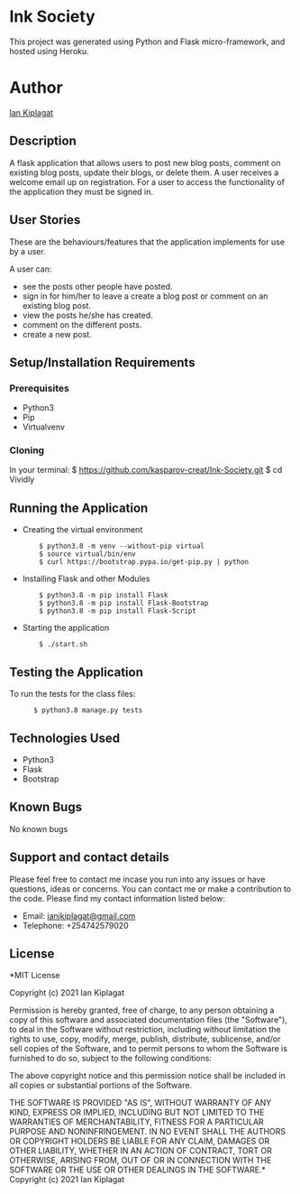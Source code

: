 # Ink Society

This project was generated using Python and Flask micro-framework, and hosted using Heroku.

# Author

[Ian Kiplagat](https://github.com/kasparov-creat/)

## Description

A flask application that allows users to post new blog posts, comment on existing blog posts, update their blogs, or delete them. A user receives a welcome email up on registration. For a user to access the functionality of the application they must be signed in.

## User Stories

These are the behaviours/features that the application implements for use by a user.

A user can:

- see the posts other people have posted.
- sign in for him/her to leave a create a blog post or comment on an existing blog post.
- view the posts he/she has created.
- comment on the different posts.
- create a new post.

## Setup/Installation Requirements

### Prerequisites

- Python3
- Pip
- Virtualvenv

### Cloning

In your terminal:
$ https://github.com/kasparov-creat/Ink-Society.git
$ cd Vividly

## Running the Application

- Creating the virtual environment

          $ python3.8 -m venv --without-pip virtual
          $ source virtual/bin/env
          $ curl https://bootstrap.pypa.io/get-pip.py | python

- Installing Flask and other Modules

          $ python3.8 -m pip install Flask
          $ python3.8 -m pip install Flask-Bootstrap
          $ python3.8 -m pip install Flask-Script

- Starting the application

          $ ./start.sh

## Testing the Application

To run the tests for the class files:

          $ python3.8 manage.py tests

## Technologies Used

- Python3
- Flask
- Bootstrap

## Known Bugs

No known bugs

## Support and contact details

Please feel free to contact me incase you run into any issues or have questions, ideas or concerns. You can contact me or make a contribution to the code. Please find my contact information listed below:

- Email: ianjkiplagat@gmail.com
- Telephone: +254742579020

## License

\*MIT License

Copyright (c) 2021 Ian Kiplagat

Permission is hereby granted, free of charge, to any person obtaining a copy of this software and associated documentation files (the "Software"), to deal in the Software without restriction, including without limitation the rights to use, copy, modify, merge, publish, distribute, sublicense, and/or sell copies of the Software, and to permit persons to whom the Software is furnished to do so, subject to the following conditions:

The above copyright notice and this permission notice shall be included in all copies or substantial portions of the Software.

THE SOFTWARE IS PROVIDED "AS IS", WITHOUT WARRANTY OF ANY KIND, EXPRESS OR IMPLIED, INCLUDING BUT NOT LIMITED TO THE WARRANTIES OF MERCHANTABILITY, FITNESS FOR A PARTICULAR PURPOSE AND NONINFRINGEMENT. IN NO EVENT SHALL THE AUTHORS OR COPYRIGHT HOLDERS BE LIABLE FOR ANY CLAIM, DAMAGES OR OTHER LIABILITY, WHETHER IN AN ACTION OF CONTRACT, TORT OR OTHERWISE, ARISING FROM, OUT OF OR IN CONNECTION WITH THE SOFTWARE OR THE USE OR OTHER DEALINGS IN THE SOFTWARE.\* Copyright (c) 2021 Ian Kiplagat
